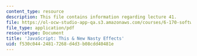 ```yaml
---
content_type: resource
description: This file contains information regarding lecture 41.
file: https://ol-ocw-studio-app-qa.s3.amazonaws.com/courses/6-170-software-studio-spring-2013/f530c04424817268d4d3b08cdd40481e_MIT6_170S13_41-java-nast.pdf
file_type: application/pdf
resourcetype: Document
title: 'JavaScript: This & New Nasty Effects'
uid: f530c044-2481-7268-d4d3-b08cdd40481e
---
```

